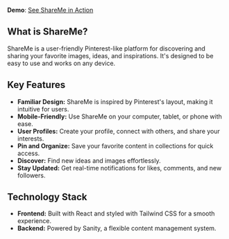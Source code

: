 **Demo**: [See ShareMe in Action](https://drive.google.com/file/d/1kDJfwODnq2Wo-x3msc2cQMmdUHvHIoBg/view?usp=sharing)
## What is ShareMe?

ShareMe is a user-friendly Pinterest-like platform for discovering and sharing your favorite images, ideas, and inspirations. It's designed to be easy to use and works on any device.

## Key Features

- **Familiar Design:** ShareMe is inspired by Pinterest's layout, making it intuitive for users.
- **Mobile-Friendly:** Use ShareMe on your computer, tablet, or phone with ease.
- **User Profiles:** Create your profile, connect with others, and share your interests.
- **Pin and Organize:** Save your favorite content in collections for quick access.
- **Discover:** Find new ideas and images effortlessly.
- **Stay Updated:** Get real-time notifications for likes, comments, and new followers.

## Technology Stack

- **Frontend:** Built with React and styled with Tailwind CSS for a smooth experience.
- **Backend:** Powered by Sanity, a flexible content management system.

